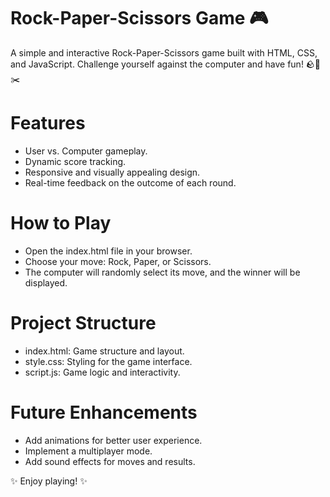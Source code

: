 # Rock-Paper-Scissors Game 🎮
A simple and interactive Rock-Paper-Scissors game built with HTML, CSS, and JavaScript. Challenge yourself against the computer and have fun! 🪨📄✂️

# Features
- User vs. Computer gameplay.
- Dynamic score tracking.
- Responsive and visually appealing design.
- Real-time feedback on the outcome of each round.

# How to Play
- Open the index.html file in your browser.
- Choose your move: Rock, Paper, or Scissors.
- The computer will randomly select its move, and the winner will be displayed.

# Project Structure
- index.html: Game structure and layout.
- style.css: Styling for the game interface.
- script.js: Game logic and interactivity.

# Future Enhancements
- Add animations for better user experience.
- Implement a multiplayer mode.
- Add sound effects for moves and results.

✨ Enjoy playing! ✨

